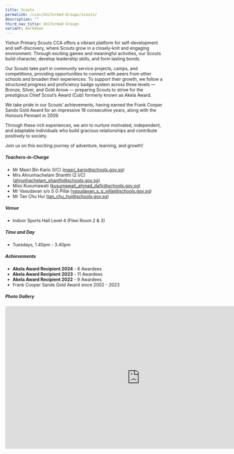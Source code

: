 ```yaml
---
title: Scouts
permalink: /ccas/Uniformed-Groups/scouts/
description: ""
third_nav_title: Uniformed Groups
variant: markdown
---
```

Yishun Primary Scouts CCA offers a vibrant platform for self-development and self-discovery, where Scouts grow in a closely-knit and engaging environment. Through exciting games and meaningful activities, our Scouts build character, develop leadership skills, and form lasting bonds.

Our Scouts take part in community service projects, camps, and competitions, providing opportunities to connect with peers from other schools and broaden their experiences. To support their growth, we follow a structured progress and proficiency badge system across three levels — Bronze, Silver, and Gold Arrow — preparing Scouts to strive for the prestigious Chief Scout’s Award (Cub) formerly known as Akela Award.

We take pride in our Scouts’ achievements, having earned the Frank Cooper Sands Gold Award for an impressive 18 consecutive years, along with the Honours Pennant in 2009.

Through these rich experiences, we aim to nurture motivated, independent, and adaptable individuals who build gracious relationships and contribute positively to society.

Join us on this exciting journey of adventure, learning, and growth!


##### **Teachers-in-Charge**
* Mr Masri Bin Kario (I/C) (masri_kario@schools.gov.sg)
* Mrs Ahrunhachelam Shanthi (2 I/C) (ahrunhachelam_shanthi@schools.gov.sg)
* Miss Kusumawati (kusumawati_ahmad_dafir@schools.gov.sg)
* Mr Vasudavan s/o S G Pillai (vasudavan_s_g_pillai@schools.gov.sg)
* Mr Tan Chu Hui (tan_chu_hui@schools.gov.sg)

##### **Venue**
* Indoor Sports Hall Level 4 (Flexi Room 2 &amp; 3)

##### **Time and Day**
* Tuesdays, 1.40pm - 3.40pm

##### **Achievements**
* **Akela Award Recipient 2024** - 6 Awardees
* **Akela Award Recipient 2023** - 11 Awardees
* **Akela Award Recipient 2022** - 9 Awardees
* Frank Cooper Sands Gold Award since 2002 - 2023

##### **Photo Gallery**

<iframe src="https://docs.google.com/presentation/d/e/2PACX-1vR6BP9LBEIMqw8poi3BvMwYFvsKA9k1pFVT7STlWW7Yrl8tf6EWdb7-keS6tObdPCjFWnBpxZFYuSjj/embed?start=true&amp;loop=true&amp;delayms=5000" frameborder="0" width="860" height="455" allowfullscreen="true"></iframe>